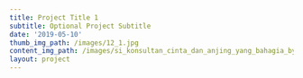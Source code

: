 ```yaml
---
title: Project Title 1
subtitle: Optional Project Subtitle
date: '2019-05-10'
thumb_img_path: /images/12_1.jpg
content_img_path: /images/si_konsultan_cinta_dan_anjing_yang_bahagia_by_pagarmangkok2.jpg
layout: project
---
```


